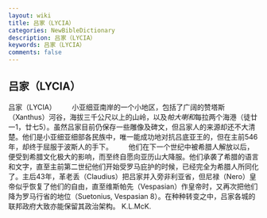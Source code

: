 ```yaml
---
layout: wiki
title: 吕家（LYCIA）
categories: NewBibleDictionary
description: 吕家（LYCIA）
keywords: 吕家（LYCIA）
comments: false
---
```


## 吕家（LYCIA）



吕家（LYCIA）
　　小亚细亚南岸的一个小地区，包括了广阔的赞塔斯（Xanthus）河谷，海拔三千公尺以上的山岭，以及*帕大喇和*每拉两个海港（徒廿一1，廿七5）。虽然吕家目前仍保存一些雕像及碑文，但吕家人的来源却还不大清楚。他们是小亚细亚细部各民族中，唯一能成功地对抗吕底亚王的，但在主前546年，却终于屈服于波斯人的手下。
　　他们在下一个世纪中被希腊人解放以后，便受到希腊文化极大的影响，而至终自愿向亚历山大降服。他们承袭了希腊的语言和文字，直至主前第二世纪他们开始受罗马庇护的时候，已经完全为希腊人所同化了。主后43年，革老丢（Claudius）把吕家并入旁非利亚省，但尼禄（Nero）皇帝似乎恢复了他们的自由，直至维斯帕先（Vespasian）作皇帝时，又再次把他们降为罗马行省的地位（Suetonius, Vespasian 8）。在种种转变之中，吕家各城的联邦政府大致亦能保留其政治架构。
K.L.McK.




